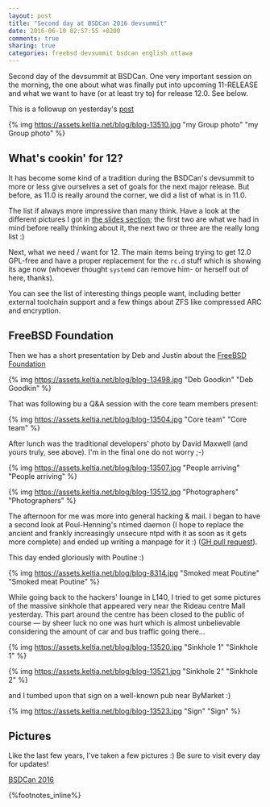 ```yaml
---
layout: post
title: "Second day at BSDCan 2016 devsummit"
date: 2016-06-10 02:57:55 +0200
comments: true
sharing: true
categories: freebsd devsummit bsdcan english ottawa
---
```


Second day of the devsummit at BSDCan. One very important session on the morning, the one about what was finally put into upcoming 11-RELEASE and what we want to have (or at least try to) for release 12.0.  See below.

This is a followup on yesterday's [post](/2015/06/10/first-day-at-bsdcan-2015-devsummit/)

{% img https://assets.keltia.net/blog/blog-13510.jpg "my Group photo" "my Group photo" %}
<!--more-->
What's cookin' for 12?
----------------------
It has become some kind of a tradition during the BSDCan's devsummit to more or less give ourselves a set of goals for the next major release.  But before, as 11.0 is really around the corner, we did a list of what is in 11.0.

The list if always more impressive than many think.  Have a look at the different pictures I got in [the slides section](https://assets.keltia.net/photos/BSDCan-2016/Devsummit-slides/index_2.html); the first two are what we had in mind before really thinking about it, the next two or three are the really long list :)

Next, what we need / want for 12.  The main items being trying to get 12.0 GPL-free and have a proper replacement for the `rc.d` stuff which is showing its age now (whoever thought `systemd` can remove him- or herself out of here, thanks).

You can see the list of interesting things people want, including better external toolchain support and a few things about ZFS like compressed ARC and encryption.

FreeBSD Foundation
------------------
Then we has a short presentation by Deb and Justin about the [FreeBSD Foundation](https://www.freebsdfoundation.org/)

{% img https://assets.keltia.net/blog/blog-13498.jpg "Deb Goodkin" "Deb Goodkin" %}

That was following bu a Q&A session with the core team members present:

{% img https://assets.keltia.net/blog/blog-13504.jpg "Core team" "Core team" %}

After lunch was the traditional developers' photo by David Maxwell (and yours truly, see above).  I'm in the final one do not worry ;-)

{% img https://assets.keltia.net/blog/blog-13507.jpg "People arriving" "People arriving" %}

{% img https://assets.keltia.net/blog/blog-13512.jpg "Photographers" "Photographers" %}

The afternoon for me was more into general hacking & mail.  I began to have a second look at Poul-Henning's ntimed daemon (I hope to replace the ancient and frankly increasingly unsecure ntpd with it as soon as it gets more complete) and ended up writing a manpage for it :) ([GH pull request](https://github.com/bsdphk/Ntimed/pull/32)).

This day ended gloriously with Poutine :)

{% img https://assets.keltia.net/blog/blog-8314.jpg "Smoked meat Poutine" "Smoked meat Poutine" %}

While going back to the hackers' lounge in L140, I tried to get some pictures of the massive sinkhole that appeared very near the Rideau centre Mall yesterday.  This part around the centre has been closed to the public of course — by sheer luck no one was hurt which is almost unbelievable considering the amount of car and bus traffic going there…

{% img https://assets.keltia.net/blog/blog-13520.jpg "Sinkhole 1" "Sinkhole 1" %}

{% img https://assets.keltia.net/blog/blog-13521.jpg "Sinkhole 2" "Sinkhole 2" %}

and I tumbed upon that sign on a well-known pub near ByMarket :)

{% img https://assets.keltia.net/blog/blog-13523.jpg "Sign" "Sign" %}


Pictures
--------
Like the last few years, I've taken a few pictures :)  Be sure to visit every day for updates!

[BSDCan 2016](https://assets.keltia.net/photos/BSDCan-2016/)

{%footnotes_inline%}
